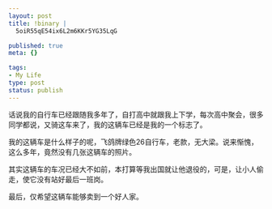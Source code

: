```yaml
--- 
layout: post
title: !binary |
  5oiR55qE54ix6L2m6KKr5YG35LqG

published: true
meta: {}

tags: 
- My Life
type: post
status: publish
---
```

话说我的自行车已经跟随我多年了，自打高中就跟我上下学，每次高中聚会，很多同学都说，又骑这车来了，我的这辆车已经是我的一个标志了。

我的这辆车是什么样子的呢，飞鸽牌绿色26自行车，老款，无大梁。说来惭愧，这么多年，竟然没有几张这辆车的照片。

其实这辆车的车况已经大不如前，本打算等我出国就让他退役的，可是，让小人偷走，使它没有站好最后一班岗。

最后，仅希望这辆车能够卖到一个好人家。
